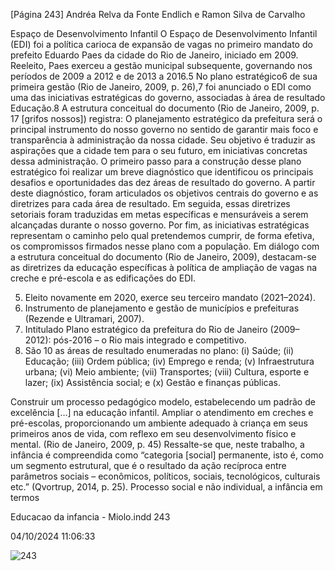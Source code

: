 [Página 243]
Andréa Relva da Fonte Endlich e Ramon Silva de Carvalho

Espaço de Desenvolvimento Infantil
O Espaço de Desenvolvimento Infantil (EDI) foi a política carioca de
expansão de vagas no primeiro mandato do prefeito Eduardo Paes da
cidade do Rio de Janeiro, iniciado em 2009. Reeleito, Paes exerceu
a gestão municipal subsequente, governando nos períodos de 2009 a
2012 e de 2013 a 2016.5 No plano estratégico6 de sua primeira gestão
(Rio de Janeiro, 2009, p. 26),7 foi anunciado o EDI como uma das iniciativas estratégicas do governo, associadas à área de resultado Educação.8
A estrutura conceitual do documento (Rio de Janeiro, 2009, p. 17
[grifos nossos]) registra:
O planejamento estratégico da prefeitura será o principal
instrumento do nosso governo no sentido de garantir mais
foco e transparência à administração da nossa cidade. Seu
objetivo é traduzir as aspirações que a cidade tem para o
seu futuro, em iniciativas concretas dessa administração. O
primeiro passo para a construção desse plano estratégico
foi realizar um breve diagnóstico que identificou os principais
desafios e oportunidades das dez áreas de resultado do governo.
A partir deste diagnóstico, foram articulados os objetivos
centrais do governo e as diretrizes para cada área de resultado.
Em seguida, essas diretrizes setoriais foram traduzidas em
metas específicas e mensuráveis a serem alcançadas durante o
nosso governo. Por fim, as iniciativas estratégicas representam
o caminho pelo qual pretendemos cumprir, de forma efetiva, os
compromissos firmados nesse plano com a população.
Em diálogo com a estrutura conceitual do documento (Rio de Janeiro, 2009), destacam-se as diretrizes da educação específicas à política de ampliação de vagas na creche e pré-escola e as edificações
do EDI.

5. Eleito novamente em 2020, exerce seu
terceiro mandato (2021–2024).
6. Instrumento de planejamento e gestão
de municípios e prefeituras (Rezende
e Ultramari, 2007).
7. Intitulado Plano estratégico da
prefeitura do Rio de Janeiro (2009–
2012): pós-2016 – o Rio mais integrado e
competitivo.
8. São 10 as áreas de resultado
enumeradas no plano: (i) Saúde; (ii)
Educação; (iii) Ordem pública; (iv)
Emprego e renda; (v) Infraestrutura
urbana; (vi) Meio ambiente; (vii)
Transportes; (viii) Cultura, esporte
e lazer; (ix) Assistência social; e (x)
Gestão e finanças públicas.

Construir um processo pedagógico modelo, estabelecendo um
padrão de excelência […] na educação infantil.
Ampliar o atendimento em creches e pré-escolas,
proporcionando um ambiente adequado à criança em seus
primeiros anos de vida, com reflexo em seu desenvolvimento
físico e mental.
(Rio de Janeiro, 2009, p. 45)
Ressalte-se que, neste trabalho, a infância é compreendida como
“categoria [social] permanente, isto é, como um segmento estrutural,
que é o resultado da ação recíproca entre parâmetros sociais – econômicos, políticos, sociais, tecnológicos, culturais etc.” (Qvortrup,
2014, p. 25). Processo social e não individual, a infância em termos


Educacao da infancia - Miolo.indd 243

04/10/2024 11:06:33

![243](./img/page_243-01.jpg)

